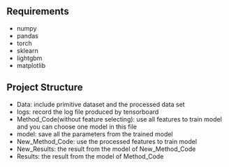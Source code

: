 ## Requirements

* numpy
* pandas
* torch
* sklearn
* lightgbm
* matplotlib

## Project Structure

* Data: include primitive dataset and the processed data set
* logs: record the log file produced by tensorboard
* Method_Code(without feature selecting): use all features to train model and you can choose one model in this file
* model: save all the parameters from the trained model
* New_Method_Code: use the processed features to train model
* New_Results: the result from the model of New_Method_Code
* Results: the result from the model of Method_Code
